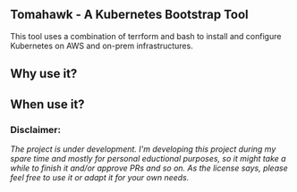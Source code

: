 ## Tomahawk - A Kubernetes Bootstrap Tool

This tool uses a combination of terrform and bash to install and configure Kubernetes on AWS and on-prem infrastructures.

## Why use it?

## When use it? 

### Disclaimer: 
*The project is under development. I'm developing this project during my spare time and mostly for personal eductional purposes, so it might take a while to finish it and/or approve PRs and so on. As the license says, please feel free to use it or adapt it for your own needs.*
